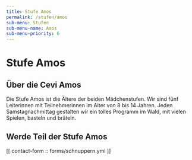 ```yaml
---
title: Stufe Amos
permalink: /stufen/amos
sub-menu: Stufen
sub-menu-name: Amos
sub-menu-priority: 6
---
```


# Stufe Amos

## Über die Cevi Amos

Die Stufe Amos ist die Ältere der beiden Mädchenstufen. Wir sind fünf Leiterinnen mit
Teilnehmerinnen im Alter von 8 bis 14 Jahren. Jeden Samstagnachmittag gestalten wir ein tolles
Programm im Wald, mit vielen Spielen, basteln und bräteln.

## Werde Teil der Stufe Amos

[[ contact-form :: forms/schnuppern.yml ]]